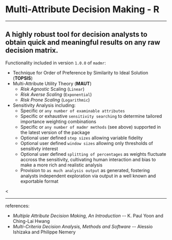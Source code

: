 <h1>Multi-Attribute Decision Making - R</h1>
<hr>
<h2>A highly robust tool for decision analysts to obtain quick and meaningful results on any raw decision matrix. </h2> 
<p>Functionality included in version <code>1.0.0</code> of <code>madmr</code>: </p>
<ul> 
<li>Technique for Order of Preference by Similarity to Ideal Solution (<strong>TOPSIS</strong>)</li>
<li>Multi-Attribute Utility Theory (<strong>MAUT</strong>)
    <ul> 
        <li> <em>Risk Agnostic</em> Scaling (<code>Linear</code>) </li>
        <li> <em>Risk Averse Scaling</em> (<code>Exponential</code>) </li>
        <li> <em>Risk Prone Scaling</em> (<code>Logarithmic</code>) </li>
    </ul>
</li>
<li> Sensitivity Analysis including:
    <ul> 
        <li> Specific or <code>any number of examinable attributes</code> </li>
        <li> Specific or exhaustive <code>sensitivity searching</code> to determine tailored importance weighting combinations</li>
        <li> Specific or <code>any number of madmr methods</code> (see above) supported in the latest version of the package </li>
        <li> Optional user defined <code>step sizes</code> allowing variable fidelity </li>
        <li> Optional user defined <code>window sizes</code> allowing only thresholds of sensitivty interest </li>
        <li> Optional user defined <code>splitting of percentages</code> as weights fluctuate accross the sensitivity, cultivating human interaction and bias to make a more rich and realistic analysis</li>
        <li> Provision to <code>as much analysis output</code> as generated, fostering analysts independent exploration via output in a well known and exportable format</li>
    </ul>
</li>
</ul>
<<hr>
<p> references:</p>
<ul> 
<li><em>Multiple Attribute Decision Making, An Introduction</em> -- K. Paul Yoon and Ching-Lai Hwang</li>
<li><em>Multi-Criteria Decision Analysis, Methods and Software</em> -- Alessio Ishizaka and Philippe Nemery</li>
</ul>
